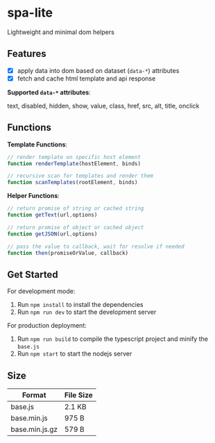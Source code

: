 # spa-lite

Lightweight and minimal dom helpers

## Features

- [x] apply data into dom based on dataset (`data-*`) attributes
- [x] fetch and cache html template and api response

**Supported `data-*` attributes**:

text, disabled, hidden, show, value, class, href, src, alt, title, onclick

## Functions

**Template Functions**:

```javascript
// render template on specific host element
function renderTemplate(hostElement, binds)

// recursive scan for templates and render them
function scanTemplates(rootElement, binds)
```

**Helper Functions**:

```javascript
// return promise of string or cached string
function getText(url,options)

// return promise of object or cached object
function getJSON(url,options)

// pass the value to callback, wait for resolve if needed
function then(promiseOrValue, callback)
```

## Get Started

For development mode:

1. Run `npm install` to install the dependencies
2. Run `npm run dev` to start the development server

For production deployment:

1. Run `npm run build` to compile the typescript project and minify the `base.js`
2. Run `npm start` to start the nodejs server

## Size

| Format         | File Size |
| -------------- | --------- |
| base.js        | 2.1 KB    |
| base.min.js    | 975 B     |
| base.min.js.gz | 579 B     |
